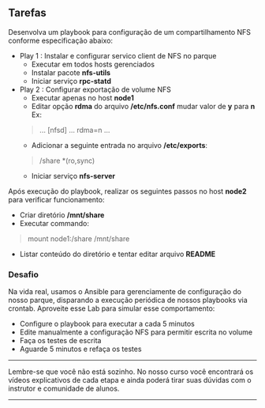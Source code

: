 ## Tarefas

Desenvolva um playbook para configuração de um compartilhamento NFS conforme especificação abaixo:
- Play 1 : Instalar e configurar servico client de NFS no parque
    - Executar em todos hosts gerenciados
    - Instalar pacote **nfs-utils**
    - Iniciar serviço **rpc-statd**
- Play 2 : Configurar exportação de volume NFS
    - Executar apenas no host **node1**
    - Editar opção **rdma** do arquivo **/etc/nfs.conf** mudar valor de **y** para **n**
    Ex: 
    > ...
    > [nfsd]
    > ...
    > rdma=n
    > ...
    - Adicionar a seguinte entrada no arquivo **/etc/exports**:
    > /share *(ro,sync)
    - Iniciar serviço **nfs-server**

Após execução do playbook, realizar os seguintes passos no host **node2** para verificar funcionamento:
- Criar diretório **/mnt/share**
- Executar commando:
> mount node1:/share /mnt/share
- Listar conteúdo do diretório e tentar editar arquivo **README** 

### Desafio
Na vida real, usamos o Ansible para gerenciamente de configuração do nosso parque, disparando a execução periódica de nossos playbooks via crontab.
Aproveite esse Lab para simular esse comportamento:
- Configure o playbook para executar a cada 5 minutos
- Edite manualmente a configuração NFS para permitir escrita no volume
- Faça os testes de escrita
- Aguarde 5 minutos e refaça os testes

---

Lembre-se que você não está sozinho. No nosso curso você encontrará os vídeos explicativos de cada etapa e ainda poderá tirar suas dúvidas com o instrutor e comunidade de alunos.

---
